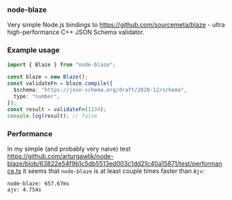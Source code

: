 ### node-blaze

Very simple Node.js bindings to https://github.com/sourcemeta/blaze - ultra high-performance C++ JSON Schema validator.

### Example usage

```typescript
import { Blaze } from "node-blaze";

const blaze = new Blaze();
const validateFn = blaze.compile({
  $schema: "https://json-schema.org/draft/2020-12/schema",
  type: "number",
});
const result = validateFn(1234);
console.log(result); // false
```

### Performance

In my simple (and probably very naive) test https://github.com/arturgawlik/node-blaze/blob/63822e54f9b1c5db5513ed003c1dd21c40a15871/test/performance.ts it seems that `node-blaze` is at least couple times faster than `Ajv`:

```text
node-blaze: 657.67ms
ajv: 4.754s
```
